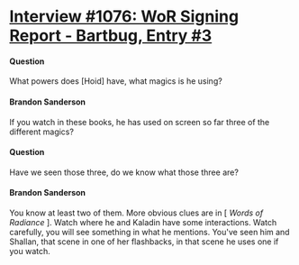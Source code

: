 # [Interview #1076: WoR Signing Report - Bartbug, Entry #3](https://www.theoryland.com/intvmain.php?i=1076#3)

#### Question

What powers does [Hoid] have, what magics is he using?

#### Brandon Sanderson

If you watch in these books, he has used on screen so far three of the different magics?

#### Question

Have we seen those three, do we know what those three are?

#### Brandon Sanderson

You know at least two of them. More obvious clues are in [
*Words of Radiance*
]. Watch where he and Kaladin have some interactions. Watch carefully, you will see something in what he mentions. You've seen him and Shallan, that scene in one of her flashbacks, in that scene he uses one if you watch.

